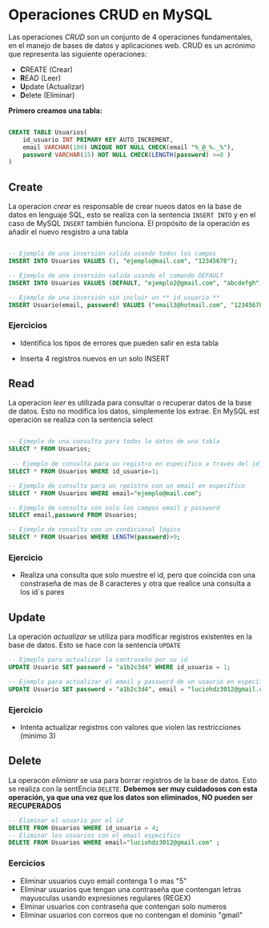 # Operaciones CRUD en MySQL

Las operaciones *CRUD* son un conjunto de 4 operaciones fundamentales, en el manejo de bases de datos y aplicaciones web. CRUD es un acrónimo que representa las siguiente operaciones:
- **C**REATE    (Crear)
- **R**EAD      (Leer)
- **U**pdate    (Actualizar)
- **D**elete    (Eliminar)

**Primero creamos una tabla:** 
```sql

CREATE TABLE Usuarios(
    id_usuario INT PRIMARY KEY AUTO_INCREMENT,
    email VARCHAR(100) UNIQUE NOT NULL CHECK(email "%_@_%._%"),
    password VARCHAR(15) NOT NULL CHECK(LENGTH(password) >=8 )
)

```

## Create 
La operacion *crear* es responsable de crear nueos datos en la base de datos en lenguaje SQL, esto se realiza con la sentencia `INSERT INTO` y en el caso de MySQL `INSERT` también funciona. El propósito de la operación es añadir el nuevo resgistro a una tabla 
```sql 

-- Ejemplo de una insersión valida usando todos los campos 
INSERT INTO Usuarios VALUES (1, "ejemplo@mail.com", "12345678");

-- Ejemplo de una insersión valida usando el comando DEFAULT
INSERT INTO Usuarios VALUES (DEFAULT, "ejemplo2@gmail.com", "abcdefgh");

-- Ejemplo de una insersión sin incluir un ** id_usuario **
INSERT Usuario(email, password) VALUES ("email3@hotmail.com", "12345678");
```

### Ejercicios 
- Identifica los tipos de errores que pueden salir en esta tabla

- Inserta 4 registros nuevos en un solo INSERT

## Read 
La operacion *leer* es utilizada para consultar o recuperar datos de la base de datos. Esto no modifica los datos, simplemente los extrae. En MySQL est operación se realiza con la sentencia select

```sql

-- Ejmeplo de una consulta para todos lo datos de una tabla
SELECT * FROM Usuarios;
 
 -- Ejemplo de consulta para un registro en especifico a través del id_usuario
SELECT * FROM Usuarios WHERE id_usuario=1;

-- Ejemplo de consulta para un rgeistro con un email en específico
SELECT * FROM Usuarios WHERE email="ejemplo@mail.com";

-- Ejemplo de consulta con solo los campos email y password
SELECT email,password FROM Usuarios;

-- Ejemplo de consulta con un condicional lógico
SELECT * FROM Usuarios WHERE LENGTH(password)>9;

```
### Ejercicio
- Realiza una consulta que solo muestre el id, pero que coincida con una constraseña de mas de 8 caracteres y otra que realice una consulta a los id´s pares 

## Update
La operación *actualizar* se utiliza para modificar registros existentes en la base de datos. Esto se hace con la sentencia `UPDATE`
```sql
-- Ejmeplo para actualizar la contraseña por su id
UPDATE Usuario SET password = "a1b2c3d4" WHERE id_usuario = 1;

-- Ejemplo para actualizar el email y password de un usaurio en específico
UPDATE Usuario SET password = "a1b2c3d4", email = "luciohdz3012@gmail.com" WHERE id_usuario = 1;
```
### Ejercicio 
- Intenta actualizar registros con valores que violen las restricciones (minimo 3)

## Delete
La operacón *elimianr* se usa para borrar registros de la base de datos. Esto se realiza con la sentEncia `DELETE`.  **Debemos ser muy cuidadosos con esta operación, ya que una vez que los datos son eliminados, NO pueden ser RECUPERADOS**

```sql
-- Eliminar el usuario por el id
DELETE FROM Usuarios WHERE id_usuario = 4;
-- Eliminar los usuarios con el email específico 
DELETE FROM Usuarios WHERE email="luciohdz3012@gmail.com" ;
```
### Eercicios 
- Eliminar usuarios cuyo email contenga 1 o mas "5"
- Eliminar usuarios que tengan una contraseña que contengan letras mayusculas usando expresiones regulares (REGEX)
- Elminar usuarios con contraseña que contengan solo numeros 
- Eliminar usuarios con correos que no contengan el dominio "gmail"